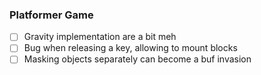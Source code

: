 ### Platformer Game

- [ ] Gravity implementation are a bit meh
- [ ] Bug when releasing a key, allowing to mount blocks
- [ ] Masking objects separately can become a buf invasion 